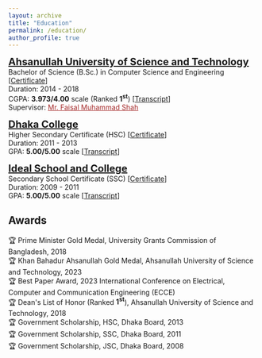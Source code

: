 ```yaml
---
layout: archive
title: "Education"
permalink: /education/
author_profile: true
---
```

<!-- M.Sc. 
<span style="color:black; font-size:20px"><b><a href="https://cse.buet.ac.bd/" target="_blank">Bangladesh University of Engineering and Technology</a></b></span><br/>
Master of Science (M.Sc.) in Computer Science and Engineering <br/>
Duration: 2021 - present <br/>
CGPA: <b>3.83/4.00</b> scale <br/>
Supervisor: <a style="color:brown;" href="https://cse.buet.ac.bd/faculty_list/detail/rifat">Dr. Rifat Shahriyar</a><br/>
-->

<!-- B.Sc. -->
<span style="color:black; font-size:20px"><b><a href="https://aust.edu" target="_blank">Ahsanullah University of Science and Technology</a></b></span><br/>
Bachelor of Science (B.Sc.) in Computer Science and Engineering [[Certificate](https://shahariar-shibli.github.io/files/Education/BSc_Certificate.pdf)] <br/>
Duration: 2014 - 2018 <br/>
CGPA: <b>3.973/4.00</b> scale (Ranked <b>1<sup>st</sup></b>) [[Transcript](https://shahariar-shibli.github.io/files/Education/BSc_Transcript.pdf)] <br/>
Supervisor: <a style="color:brown;" href="https://aust.edu/cse/faculty_member/mr_faisal_muhammad_shah">Mr. Faisal Muhammad Shah</a><br/>

<!-- HSC -->
<span style="color:black; font-size:20px"><b><a href="http://dhakacollege.edu.bd/" target="_blank">Dhaka College</a></b></span><br/>
Higher Secondary Certificate (HSC) [[Certificate](https://shahariar-shibli.github.io/files/Education/HSC_Certificate.pdf)] <br/>
Duration: 2011 - 2013 <br/>
GPA: <b>5.00/5.00</b> scale [[Transcript](https://shahariar-shibli.github.io/files/Education/HSC_Transcript.pdf)] <br/>

<!-- SSC -->
<span style="color:black; font-size:20px"><b><a href="https://iscm.edu.bd/" target="_blank">Ideal School and College</a></b></span><br/>
Secondary School Certificate (SSC) [[Certificate](https://shahariar-shibli.github.io/files/Education/SSC_Certificate.pdf)] <br/>
Duration: 2009 - 2011 <br/>
GPA: <b>5.00/5.00</b> scale [[Transcript](https://shahariar-shibli.github.io/files/Education/SSC_Transcript.pdf)] <br/>

## Awards
🏆 Prime Minister Gold Medal, University Grants Commission of Bangladesh, 2018 <br/>
🏆 Khan Bahadur Ahsanullah Gold Medal, Ahsanullah University of Science and Technology, 2023 <br/>
🏆 Best Paper Award, 2023 International Conference on Electrical, Computer and Communication Engineering (ECCE) <br/>
🏆 Dean's List of Honor (Ranked <b>1<sup>st</sup></b>), Ahsanullah University of Science and Technology, 2018<br/>
🏆 Government Scholarship, HSC, Dhaka Board, 2013 <br/>
🏆 Government Scholarship, SSC, Dhaka Board, 2011 <br/>
🏆 Government Scholarship, JSC, Dhaka Board, 2008 <br/>